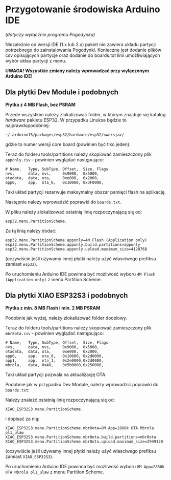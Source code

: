 # Przygotowanie środowiska Arduino IDE

_(dotyczy wyłącznie programu Pogodynka)_

Niezależnie od wersji IDE (1.x lub 2.x) pakiet nie zawiera układu
partycji potrzebnego do zainstalowania Pogodynki. Konieczne jest
dodanie plików csv  opisujących partycje oraz dodanie do boards.txt
linii umożliwiających wybór ukłau partycji z menu.

__UWAGA! Wszystkie zmiany należy wprowadzać przy wyłączonym Arduino IDE!__

## Dla płytki Dev Module i podobnych

__Płytka z 4 MB Flash, bez PSRAM__

Przede wszystkim należy zlokalizować folder, w którym znajduje się katalog
_hardware_ pakietu ESP32. W przypadku Linuksa będzie to najprawdopodobniej:

```
~/.arduino15/packages/esp32/hardware/esp32/<wersja>/
```

gdzie <wersja> to numer wersji core board (powinien być tlko jeden).

Teraz do folderu tools/partitions należy skopiować zamieszczony plik
```apponly.csv``` - powinien wyglądać następująco:

```
# Name,   Type, SubType, Offset,  Size, Flags
nvs,      data, nvs,     0x9000,  0x5000,
otadata,  data, ota,     0xe000,  0x2000,
app0,     app,  ota_0,   0x10000, 0x3F0000,
``` 

Taki układ partycji rezerwuje maksymalny obszar pamięci flash na aplikację.

Następnie należy wprowadzić poprawki do ```boards.txt```.

W pliku należy zlokalizować ostatnią linię rozpoczynającą się od:

```
esp32.menu.PartitionScheme.
```

Za tą linią należy dodać:

```
esp32.menu.PartitionScheme.apponly=4M Flash (Application only)
esp32.menu.PartitionScheme.apponly.build.partitions=apponly
esp32.menu.PartitionScheme.apponly.upload.maximum_size=4128768

```

(oczywiście jeśli używamy innej płytki należy użyć
własciwego prefiksu zamiast ```esp32```).

Po uruchomieniu Arduino IDE powinna być możliwość wyboru ```4M Flash (Application only)``` z menu Partition Scheme.

## Dla płytki XIAO ESP32S3 i podobnych

__Płytka z min. 8 MB Flash i min. 2 MB PSRAM__

Podobnie jak wyżej, należy zlokalizować folder docelowy.

Teraz do folderu tools/partitions należy skopiować zamieszczony plik
```mbr8ota.csv``` - powinien wyglądać następująco:

```
# Name,   Type, SubType, Offset,  Size, Flags
nvs,      data, nvs,     0x9000,  0x5000,
otadata,  data, ota,     0xe000,  0x2000,
app0,     app,  ota_0,   0x10000, 0x2d0000,
app1,     app,  ota_1,   0x2e0000,0x2d0000,
mbrola,   data, 0x40,    0x5b0000,0x250000,
```
Taki układ partycji pozwala na aktualizację OTA.

Podobnie jak w przypadku Dev Module, należy wprowadzić poprawki do ```boards.txt```:

Należy znaleźć ostatnią linię rozpoczynającą się od:
```
XIAO_ESP32S3.menu.PartitionScheme.
```

i dopisać za nią:

```
XIAO_ESP32S3.menu.PartitionScheme.mbr8ota=8M App=2880k OTA Mbrola pl1_ulaw
XIAO_ESP32S3.menu.PartitionScheme.mbr8ota.build.partitions=mbr8ota
XIAO_ESP32S3.menu.PartitionScheme.mbr8ota.upload.maximum_size=2949120
```

(oczywiście jeśli używamy innej płytki należy użyć
własciwego prefiksu zamiast ```XIAO_ESP32S3```).

Po uruchomieniu Arduino IDE powinna być możliwość
wyboru ```8M App=2880k OTA Mbrola pl1_ulaw``` z menu Partition Scheme.


